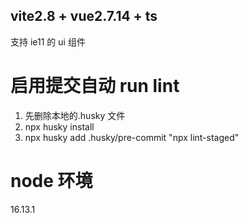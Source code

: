 ## vite2.8 + vue2.7.14 + ts

支持 ie11 的 ui 组件

# 启用提交自动 run lint

1. 先删除本地的.husky 文件
2. npx husky install
3. npx husky add .husky/pre-commit "npx lint-staged"

# node 环境

16.13.1

